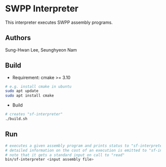 # SWPP Interpreter

This interpreter executes SWPP assembly programs.

## Authors

Sung-Hwan Lee, Seunghyeon Nam

## Build

- Requirement: cmake >= 3.10

```bash
# e.g. install cmake in ubuntu
sudo apt update
sudo apt install cmake
```

- Build

```bash
# creates "sf-interpreter"
./build.sh
```

## Run

```bash
# executes a given assembly program and prints status to "sf-interpreter.log"
# detailed information on the cost of an execution is emitted to "sf-interpreter-cost.log"
# note that it gets a standard input on call to "read"
bin/sf-interpreter <input assembly file>
```
